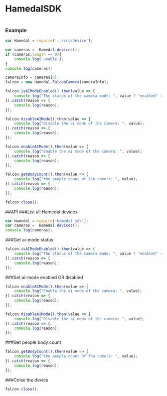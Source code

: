 # HamedalSDK

```angular2

```

### Example

```javascript
var Hamedal = require('../src/device');

var cameras =  Hamedal.devices();
if (cameras.length == 0){
    console.log('unable');
}
console.log(cameras);

cameraInfo = cameras[0];
falcon = new Hamedal.FalconCamera(cameraInfo);

falcon.isAIModeEnabled().then(value => {
    console.log("The status of the camera mode: ", value ? "enabled" : "disabled");
}).catch(reason => {
    console.log(reason);
});

falcon.disableAIMode().then(value => {
    console.log("Disable the ai mode of the camera: ", value);
}).catch(reason => {
    console.log(reason);
});

falcon.enableAIMode().then(value => {
    console.log("Enable the ai mode of the camera: ", value);
}).catch(reason => {
    console.log(reason);
});

falcon.getBodyCount().then(value => {
    console.log("the people count of the camera: ", value);
}).catch(reason => {
    console.log(reason);
});

falcon.close();
```

##API
###List all Hamedal devices
```javascript
var Hamedal = require('hamedal-sdk');
var cameras =  Hamedal.devices();
console.log(cameras);
```

###Get ai-mode status
```javascript
falcon.isAIModeEnabled().then(value => {
    console.log("The status of the camera mode: ", value ? "enabled" : "disabled");
}).catch(reason => {
    console.log(reason);
});
```

###Set ai-mode enabled OR disabled
```javascript
falcon.enableAIMode().then(value => {
    console.log("Enable the ai mode of the camera: ", value);
}).catch(reason => {
    console.log(reason);
});

falcon.disableAIMode().then(value => {
    console.log("Disable the ai mode of the camera: ", value);
}).catch(reason => {
    console.log(reason);
});
```

###Get people body count
```javascript
falcon.getBodyCount().then(value => {
    console.log("the people count of the camera: ", value);
}).catch(reason => {
    console.log(reason);
});
```

###Colse the device
```javascript
falcon.close();
```